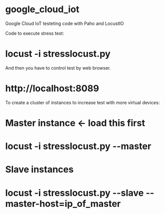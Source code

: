 # google_cloud_iot
Google Cloud IoT testeting code with Paho and LocustIO

Code to execute stress test:

# locust -i stresslocust.py

And then you have to control test by web browser.

# http://localhost:8089

To create a cluster of instances to increase test with more virtual devices:

# Master instance <- load this first
# locust -i stresslocust.py --master

# Slave instances
# locust -i stresslocust.py --slave --master-host=ip_of_master
